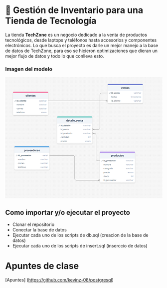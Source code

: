 # **🏪 Gestión de Inventario para una Tienda de Tecnología**

La tienda **TechZone** es un negocio dedicado a la venta de productos tecnológicos, desde laptops y teléfonos hasta accesorios y componentes electrónicos. Lo que busca el proyecto es darle un mejor manejo a la base de datos de TechZone, para eso se hicieron optimizaciones que dieran un mejor flujo de datos y todo lo que conlleva esto.

### Imagen del modelo

<img src="modelo_er.png">

## Como importar y/o ejecutar el proyecto

- Clonar el repositorio 
- Conectar la base de datos
- Ejecutar cada uno de los scripts de db.sql (creacion de la base de datos)
- Ejecutar cada uno de los scripts de insert.sql (inserccio de datos)

# Apuntes de clase 
[Apuntes] (https://github.com/kevinz-08/postgresql)